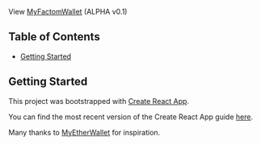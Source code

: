 View [MyFactomWallet](https://myfactomwallet.github.io/MyFactomWallet/) (ALPHA v0.1)

## Table of Contents

- [Getting Started](#getting-started)

## Getting Started

This project was bootstrapped with [Create React App](https://github.com/facebookincubator/create-react-app).

You can find the most recent version of the Create React App guide [here](https://github.com/facebookincubator/create-react-app/blob/master/packages/react-scripts/template/README.md).

Many thanks to [MyEtherWallet](https://github.com/MyEtherWallet/) for inspiration.
